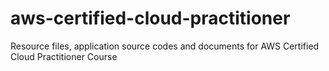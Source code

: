 # aws-certified-cloud-practitioner
Resource files, application source codes and documents for AWS Certified Cloud Practitioner Course
